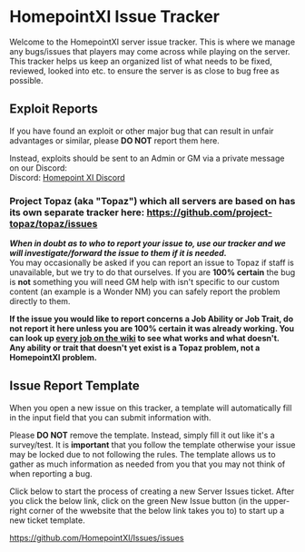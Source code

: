 # HomepointXI Issue Tracker

Welcome to the HomepointXI server issue tracker. This is where we manage any bugs/issues that players may come across while playing on the server. This tracker helps us keep an organized list of what needs to be fixed, reviewed, looked into etc. to ensure the server is as close to bug free as possible.

## Exploit Reports

If you have found an exploit or other major bug that can result in unfair advantages or similar, please **DO NOT** report them here. 

Instead, exploits should be sent to an Admin or GM via a private message on our Discord:<br/>
Discord: [Homepoint XI Discord](https://discord.gg/aAAMAyK)


### Project Topaz (aka "Topaz") which all servers are based on has its own separate tracker here: https://github.com/project-topaz/topaz/issues
***When in doubt as to who to report your issue to, use **our** tracker and we will investigate/forward the issue to them if it is needed.***  
You may occasionally be asked if you can report an issue to Topaz if staff is unavailable, but we try to do that ourselves.
If you are **100% certain** the bug is **not** something you will need GM help with isn't specific to our custom content (an example is a Wonder NM) you can safely report the problem directly to them. 

**If the issue you would like to report concerns a Job Ability or Job Trait, do not report it here unless you are 100% certain it was already working. You can look up [every job on the wiki](http://wiki.HomepointXI.com/Category:Jobs) to see what works and what doesn't. Any ability or trait that doesn't yet exist is a Topaz problem, not a HomepointXI problem.**

## Issue Report Template

When you open a new issue on this tracker, a template will automatically fill in the input field that you can submit information with. 

Please **DO NOT** remove the template. Instead, simply fill it out like it's a survey/test. It is **important** that you follow the template otherwise your issue may be locked due to not following the rules. The template allows us to gather as much information as needed from you that you may not think of when reporting a bug.

Click below to start the process of creating a new Server Issues ticket. After you click the below link, click on the green New Issue button (in the upper-right corner of the wwebsite that the below link takes you to) to start up a new ticket template.

https://github.com/HomepointXI/Issues/issues


